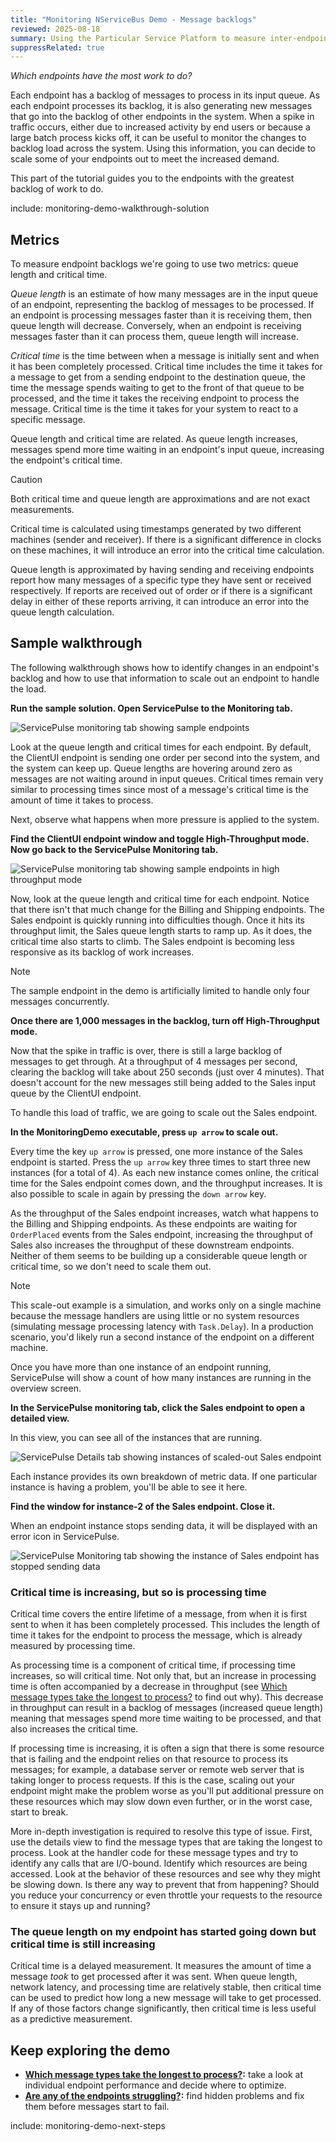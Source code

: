 ```yaml
---
title: "Monitoring NServiceBus Demo - Message backlogs"
reviewed: 2025-08-18
summary: Using the Particular Service Platform to measure inter-endpoint performance and look for congestion with the queue length and critical time metrics
suppressRelated: true
---
```


_Which endpoints have the most work to do?_

Each endpoint has a backlog of messages to process in its input queue. As each endpoint processes its backlog, it is also generating new messages that go into the backlog of other endpoints in the system. When a spike in traffic occurs, either due to increased activity by end users or because a large batch process kicks off, it can be useful to monitor the changes to backlog load across the system. Using this information, you can decide to scale some of your endpoints out to meet the increased demand.

This part of the tutorial guides you to the endpoints with the greatest backlog of work to do.

include: monitoring-demo-walkthrough-solution

## Metrics

To measure endpoint backlogs we're going to use two metrics: queue length and critical time.

_Queue length_ is an estimate of how many messages are in the input queue of an endpoint, representing the backlog of messages to be processed. If an endpoint is processing messages faster than it is receiving them, then queue length will decrease. Conversely, when an endpoint is receiving messages faster than it can process them, queue length will increase.

_Critical time_ is the time between when a message is initially sent and when it has been completely processed. Critical time includes the time it takes for a message to get from a sending endpoint to the destination queue, the time the message spends waiting to get to the front of that queue to be processed, and the time it takes the receiving endpoint to process the message. Critical time is the time it takes for your system to react to a specific message.

Queue length and critical time are related. As queue length increases, messages spend more time waiting in an endpoint's input queue, increasing the endpoint's critical time.

> [!CAUTION]
> Both critical time and queue length are approximations and are not exact measurements.

Critical time is calculated using timestamps generated by two different machines (sender and receiver). If there is a significant difference in clocks on these machines, it will introduce an error into the critical time calculation.

Queue length is approximated by having sending and receiving endpoints report how many messages of a specific type they have sent or received respectively. If reports are received out of order or if there is a significant delay in either of these reports arriving, it can introduce an error into the queue length calculation.

## Sample walkthrough

The following walkthrough shows how to identify changes in an endpoint's backlog and how to use that information to scale out an endpoint to handle the load.

**Run the sample solution. Open ServicePulse to the Monitoring tab.**

![ServicePulse monitoring tab showing sample endpoints](servicepulse-monitoring-tab-sample-low-throughput.png "width=500")

Look at the queue length and critical times for each endpoint. By default, the ClientUI endpoint is sending one order per second into the system, and the system can keep up. Queue lengths are hovering around zero as messages are not waiting around in input queues. Critical times remain very similar to processing times since most of a message's critical time is the amount of time it takes to process.

Next, observe what happens when more pressure is applied to the system.

**Find the ClientUI endpoint window and toggle High-Throughput mode. Now go back to the ServicePulse Monitoring tab.**

![ServicePulse monitoring tab showing sample endpoints in high throughput mode](servicepulse-monitoring-tab-sample-high-throughput.png "width=500")

Now, look at the queue length and critical time for each endpoint. Notice that there isn't that much change for the Billing and Shipping endpoints. The Sales endpoint is quickly running into difficulties though. Once it hits its throughput limit, the Sales queue length starts to ramp up. As it does, the critical time also starts to climb. The Sales endpoint is becoming less responsive as its backlog of work increases.

> [!NOTE]
> The sample endpoint in the demo is artificially limited to handle only four messages concurrently.

**Once there are 1,000 messages in the backlog, turn off High-Throughput mode.**

Now that the spike in traffic is over, there is still a large backlog of messages to get through. At a throughput of 4 messages per second, clearing the backlog will take about 250 seconds (just over 4 minutes). That doesn't account for the new messages still being added to the Sales input queue by the ClientUI endpoint.

To handle this load of traffic, we are going to scale out the Sales endpoint.

**In the MonitoringDemo executable, press `up arrow` to scale out.**

Every time the key `up arrow` is pressed, one more instance of the Sales endpoint is started. Press the `up arrow` key three times to start three new instances (for a total of 4). As each new instance comes online, the critical time for the Sales endpoint comes down, and the throughput increases. It is also possible to scale in again by pressing the `down arrow` key.

As the throughput of the Sales endpoint increases, watch what happens to the Billing and Shipping endpoints. As these endpoints are waiting for `OrderPlaced` events from the Sales endpoint, increasing the throughput of Sales also increases the throughput of these downstream endpoints. Neither of them seems to be building up a considerable queue length or critical time, so we don't need to scale them out.

> [!NOTE]
> This scale-out example is a simulation, and works only on a single machine because the message handlers are using little or no system resources (simulating message processing latency with `Task.Delay`). In a production scenario, you'd likely run a second instance of the endpoint on a different machine.

Once you have more than one instance of an endpoint running, ServicePulse will show a count of how many instances are running in the overview screen.

**In the ServicePulse monitoring tab, click the Sales endpoint to open a detailed view.**

In this view, you can see all of the instances that are running.

![ServicePulse Details tab showing instances of scaled-out Sales endpoint](servicepulse-monitoring-details-scaled-out-sales.png "width=500")

Each instance provides its own breakdown of metric data. If one particular instance is having a problem, you'll be able to see it here.

**Find the window for instance-2 of the Sales endpoint. Close it.**

When an endpoint instance stops sending data, it will be displayed with an error icon in ServicePulse.

![ServicePulse Monitoring tab showing the instance of Sales endpoint has stopped sending data](servicepulse-monitoring-tab-instance-stopped.png "width=500")

### Critical time is increasing, but so is processing time

Critical time covers the entire lifetime of a message, from when it is first sent to when it has been completely processed. This includes the length of time it takes for the endpoint to process the message, which is already measured by processing time.

As processing time is a component of critical time, if processing time increases, so will critical time. Not only that, but an increase in processing time is often accompanied by a decrease in throughput (see [Which message types take the longest to process?](walkthrough-1.md) to find out why). This decrease in throughput can result in a backlog of messages (increased queue length) meaning that messages spend more time waiting to be processed, and that also increases the critical time.

If processing time is increasing, it is often a sign that there is some resource that is failing and the endpoint relies on that resource to process its messages; for example, a database server or remote web server that is taking longer to process requests. If this is the case, scaling out your endpoint might make the problem worse as you'll put additional pressure on these resources which may slow down even further, or in the worst case, start to break.

More in-depth investigation is required to resolve this type of issue. First, use the details view to find the message types that are taking the longest to process. Look at the handler code for these message types and try to identify any calls that are I/O-bound. Identify which resources are being accessed. Look at the behavior of these resources and see why they might be slowing down. Is there any way to prevent that from happening? Should you reduce your concurrency or even throttle your requests to the resource to ensure it stays up and running?

### The queue length on my endpoint has started going down but critical time is still increasing

Critical time is a delayed measurement. It measures the amount of time a message _took_ to get processed after it was sent. When queue length, network latency, and processing time are relatively stable, then critical time can be used to predict how long a new message will take to get processed. If any of those factors change significantly, then critical time is less useful as a predictive measurement.

## Keep exploring the demo

- **[Which message types take the longest to process?](./walkthrough-1.md):** take a look at individual endpoint performance and decide where to optimize.
- **[Are any of the endpoints struggling?](./walkthrough-3.md):** find hidden problems and fix them before messages start to fail.

include: monitoring-demo-next-steps
